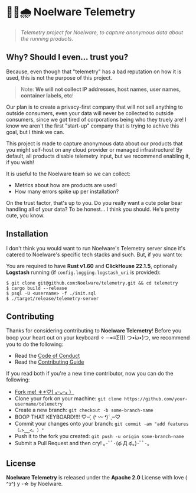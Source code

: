 # 🐻‍❄️🌧️ Noelware Telemetry
> *Telemetry project for Noelware, to capture anonymous data about the running products.*

## Why? Should I even... trust you?
Because, even though that "telemetry" has a bad reputation on how it is used, this is not the purpose of this project.

> Note:
> **We will not collect IP addresses, host names, user names, container labels, etc**!

Our plan is to create a privacy-first company that will not sell anything to outside consumers, even your data will never be collected to outside consumers, since we got tired of corporations being who they truely are! I know we aren't the first "start-up" company that is trying to achive this goal, but I think we can.

This project is made to capture anonymous data about our products that you might self-host on any cloud provider or managed infrastructure! By default, all products disable telemetry input, but we recommend enabling it, if you wish!

It is useful to the Noelware team so we can collect:

- Metrics about how are products are used!
- How many errors spike up per installation?

On the trust factor, that's up to you. Do you really want a cute polar bear handling all of your data? To be honest... I think you should. He's pretty cute, you know.

## Installation
I don't think you would want to run Noelware's Telemetry server since it's catered to Noelware's specific tech stacks and such. But,
if you want to:

You are required to have **Rust v1.60** and **ClickHouse 22.1.5**, optionally **Logstash** running (if `config.logging.logstash_uri` is provided):

```shell
$ git clone git@github.com:Noelware/telemetry.git && cd telemetry
$ cargo build --release
$ psql -U <username> -f ./init.sql
$ ./target/release/telemetry-server
```

## Contributing
Thanks for considering contributing to **Noelware Telemetry**! Before you boop your heart out on your keyboard ✧ ─=≡Σ((( つ•̀ω•́)つ, we recommend you to do the following:

- Read the [Code of Conduct](./.github/CODE_OF_CONDUCT.md)
- Read the [Contributing Guide](./.github/CONTRIBUTING.md)

If you read both if you're a new time contributor, now you can do the following:

- [Fork me! ＊*♡( ⁎ᵕᴗᵕ⁎ ）](https://github.com/Noelware/telemetry/fork)
- Clone your fork on your machine: `git clone https://github.com/your-username/telemetry`
- Create a new branch: `git checkout -b some-branch-name`
- BOOP THAT KEYBOARD!!!! ♡┉ˏ͛ (❛ 〰 ❛)ˊˎ┉♡
- Commit your changes onto your branch: `git commit -am "add features （｡>‿‿<｡ ）"`
- Push it to the fork you created: `git push -u origin some-branch-name`
- Submit a Pull Request and then cry! ｡･ﾟﾟ･(థ Д థ。)･ﾟﾟ･｡

## License
**Noelware Telemetry** is released under the **Apache 2.0** License with love ( ^з^) y -☆  by Noelware.
